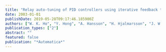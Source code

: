 ```yaml
---
title: "Relay auto-tuning of PID controllers using iterative feedback tuning"
date: 2003-01-01
publishDate: 2019-05-28T09:17:46.185900Z
authors: ["W. K. Ho", "Y. Hong", "A. Hansson", "H. Hjalmarsson", "J. W Deng"]
publication_types: ["2"]
abstract: ""
featured: false
publication: "*Automatica*"
---
```


